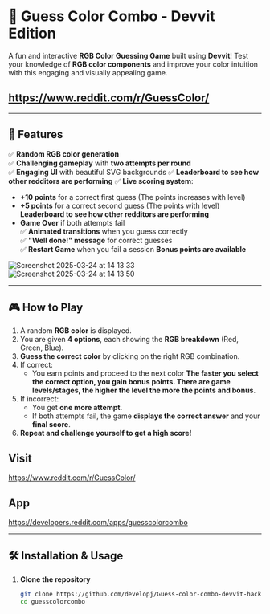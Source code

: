 # 🎨 Guess Color Combo - Devvit Edition

A fun and interactive **RGB Color Guessing Game** built using **Devvit**! Test your knowledge of **RGB color components** and improve your color intuition with this engaging and visually appealing game.

## https://www.reddit.com/r/GuessColor/
---

## 🚀 Features

✅ **Random RGB color generation**  
✅ **Challenging gameplay** with **two attempts per round**  
✅ **Engaging UI** with beautiful SVG backgrounds
✅ **Leaderboard to see how other redditors are performing**
✅ **Live scoring system**:
   - **+10 points** for a correct first guess  (The points increases with level)
   - **+5 points** for a correct second guess (The points with level) 
   **Leaderboard to see how other redditors are performing**
   - **Game Over** if both attempts fail  
✅ **Animated transitions** when you guess correctly  
✅ **"Well done!" message** for correct guesses  
✅ **Restart Game** when you fail a session
   **Bonus points are available**
     
![Screenshot 2025-03-24 at 14 13 33](https://github.com/user-attachments/assets/4f6e390b-c7d2-4617-9832-1edf917e8d08)
![Screenshot 2025-03-24 at 14 13 50](https://github.com/user-attachments/assets/f2c6e699-f85c-44b6-b21a-2464c5c178a0)

---

## 🎮 How to Play

1. A random **RGB color** is displayed.  
2. You are given **4 options**, each showing the **RGB breakdown** (Red, Green, Blue).  
3. **Guess the correct color** by clicking on the right RGB combination.  
4. If correct:
   - You earn points and proceed to the next color **The faster you select the correct option, you gain bonus points. There are game levels/stages, the higher the level the more the points and bonus**.  
5. If incorrect:
   - You get **one more attempt**.  
   - If both attempts fail, the game **displays the correct answer** and your **final score**.  
6. **Repeat and challenge yourself to get a high score!**  

## Visit 
https://www.reddit.com/r/GuessColor/


## App
https://developers.reddit.com/apps/guesscolorcombo

---

## 🛠 Installation & Usage

1. **Clone the repository**  
   ```sh
   git clone https://github.com/developj/Guess-color-combo-devvit-hackathon.git
   cd guesscolorcombo
